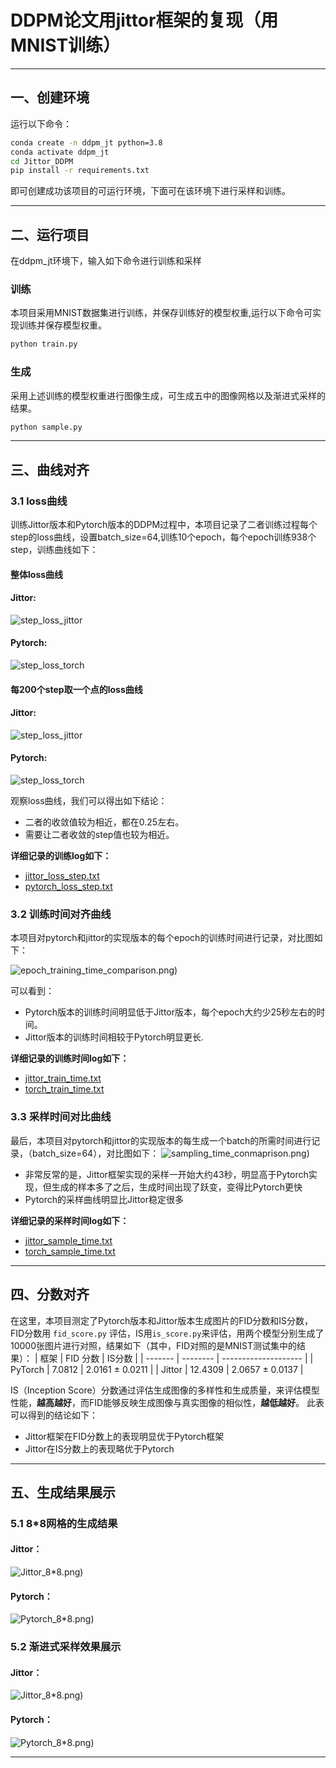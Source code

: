 # DDPM论文用jittor框架的复现（用MNIST训练）
---

## 一、创建环境
运行以下命令：
```bash
conda create -n ddpm_jt python=3.8
conda activate ddpm_jt
cd Jittor_DDPM
pip install -r requirements.txt
```
即可创建成功该项目的可运行环境，下面可在该环境下进行采样和训练。

---


## 二、运行项目

在ddpm_jt环境下，输入如下命令进行训练和采样

### 训练

本项目采用MNIST数据集进行训练，并保存训练好的模型权重,运行以下命令可实现训练并保存模型权重。
```bash
python train.py
```
### 生成

采用上述训练的模型权重进行图像生成，可生成五中的图像网格以及渐进式采样的结果。
```bash
python sample.py
```
---
## 三、曲线对齐

### 3.1 loss曲线

  训练Jittor版本和Pytorch版本的DDPM过程中，本项目记录了二者训练过程每个step的loss曲线，设置batch_size=64,训练10个epoch，每个epoch训练938个step，训练曲线如下：
  
#### 整体loss曲线

#### Jittor:
![step_loss_jittor](Curve/jittor_loss_curve_all_steps.png)

#### Pytorch:
![step_loss_torch](Curve/torch_loss_curve_all_steps.png)

#### 每200个step取一个点的loss曲线

#### Jittor:
![step_loss_jittor](Curve/torch_loss_curve_sampled_from_200.png)

#### Pytorch:
![step_loss_torch](Curve/jittor_loss_curve_sampled_from_200.png)

观察loss曲线，我们可以得出如下结论：
- 二者的收敛值较为相近，都在0.25左右。
- 需要让二者收敛的step值也较为相近。

**详细记录的训练log如下：**

- [jittor_loss_step.txt](Jittor_DDPM/training_logs_jittor/loss_step.txt)  
- [pytorch_loss_step.txt](Pytorch_DDPM/training_logs_pytorch/loss_step.txt)


### 3.2 训练时间对齐曲线

本项目对pytorch和jittor的实现版本的每个epoch的训练时间进行记录，对比图如下：

![epoch_training_time_comparison.png)](Curve/epoch_training_time_comparison.png)

可以看到：
- Pytorch版本的训练时间明显低于Jittor版本，每个epoch大约少25秒左右的时间。
- Jittor版本的训练时间相较于Pytorch明显更长.

**详细记录的训练时间log如下：**

- [jittor_train_time.txt](Jittor_DDPM/training_logs_jittor/train_time.txt)
- [torch_train_time.txt](Pytorch_DDPM/training_logs_pytorch/train_time.txt)
  
### 3.3 采样时间对比曲线

最后，本项目对pytorch和jittor的实现版本的每生成一个batch的所需时间进行记录，（batch_size=64），对比图如下：
![sampling_time_conmaprison.png)](Curve/sampling_time_comparison.png)


- 非常反常的是，Jittor框架实现的采样一开始大约43秒，明显高于Pytorch实现，但生成的样本多了之后，生成时间出现了跃变，变得比Pytorch更快
- Pytorch的采样曲线明显比Jittor稳定很多

**详细记录的采样时间log如下：**

- [jittor_sample_time.txt](Jittor_DDPM/training_logs_jittor/sample_time.txt)
- [torch_sample_time.txt](Pytorch_DDPM/training_logs_pytorch/sample_time.txt)

---

## 四、分数对齐

  在这里，本项目测定了Pytorch版本和Jittor版本生成图片的FID分数和IS分数，FID分数用 `fid_score.py` 评估，IS用`is_score.py`来评估，用两个模型分别生成了10000张图片进行对照，结果如下（其中，FID对照的是MNIST测试集中的结果）：
| 框架    | FID 分数 | IS分数 |
| ------- | -------- | -------------------- |
| PyTorch | 7.0812  | 2.0161 ± 0.0211      |
| Jittor  | 12.4309  | 2.0657 ± 0.0137     |

IS（Inception Score）分数通过评估生成图像的多样性和生成质量，来评估模型性能，**越高越好**，而FID能够反映生成图像与真实图像的相似性，**越低越好**。
此表可以得到的结论如下：
- Jittor框架在FID分数上的表现明显优于Pytorch框架
- Jittor在IS分数上的表现略优于Pytorch

---

## 五、生成结果展示

### 5.1 8*8网格的生成结果

#### Jittor：
![Jittor_8*8.png)](/Jittor_DDPM/8_8img/jittor_8x8.png)
#### Pytorch：
![Pytorch_8*8.png)](/Pytorch_DDPM/8_8img/generated_8x8_grid_from_visualization.png)

### 5.2 渐进式采样效果展示

#### Jittor：
![Jittor_8*8.png)](/Jittor_DDPM/denoise_grid_output/denoising_steps_16x16.png)
#### Pytorch：
![Pytorch_8*8.png)](/Pytorch_DDPM/denoise_grid_output/denoising_steps_16x16.png)

---
